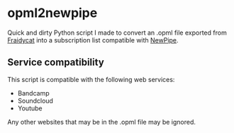 # opml2newpipe
Quick and dirty Python script I made to convert an .opml file exported from [Fraidycat](https://github.com/kickscondor/fraidycat) into a subscription list compatible with [NewPipe](https://github.com/TeamNewPipe/NewPipe).

## Service compatibility
This script is compatible with the following web services:
- Bandcamp
- Soundcloud
- Youtube

Any other websites that may be in the .opml file may be ignored.
